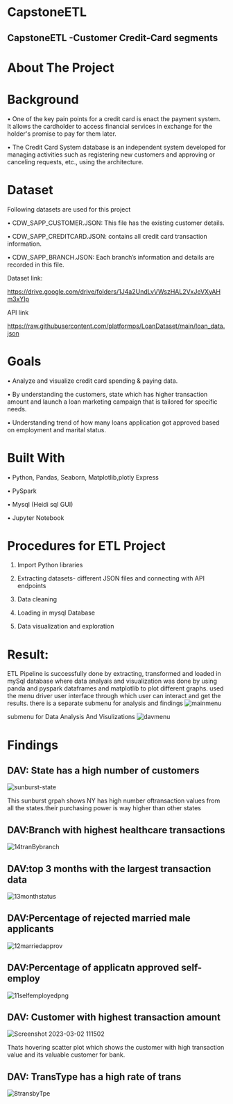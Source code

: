 # CapstoneETL

## CapstoneETL -Customer Credit-Card segments
# About The Project
# Background
•	One of the key pain points for a credit card is enact the payment system. It allows the cardholder to access financial services in exchange for the holder's promise to pay for them later.

•	The Credit Card System database is an independent system developed for managing activities such as registering new customers and approving or canceling requests, etc., using the architecture.
# Dataset
Following datasets are used for this project

•	CDW_SAPP_CUSTOMER.JSON: This file has the existing customer details.

•	CDW_SAPP_CREDITCARD.JSON: contains all credit card transaction information.

•	CDW_SAPP_BRANCH.JSON: Each branch’s information and details are recorded in this file. 
 
 Dataset link:
 
 https://drive.google.com/drive/folders/1J4a2UndLvVWszHAL2VxJeVXyAHm3xYIp
 
 API link
 
 https://raw.githubusercontent.com/platformps/LoanDataset/main/loan_data.json


# Goals
•	Analyze and visualize credit card spending & paying data.

•	By understanding the customers, state which has higher transaction amount and launch a loan marketing campaign that is tailored for specific needs.

•	Understanding trend of how many loans application got approved based on employment and marital status. 
# Built With
•	Python, Pandas,  Seaborn, Matplotlib,plotly Express

•	PySpark 

•	Mysql (Heidi sql GUI)

•	Jupyter Notebook


# Procedures for ETL Project
1.	Import Python libraries 

2.	Extracting datasets- different JSON files and connecting with API endpoints

3.	Data cleaning

4.	Loading in mysql Database

5.	Data visualization and exploration

# Result: 
ETL Pipeline is successfully done by extracting, transformed and loaded in mySql database where data analyais and visualization was done by using panda and pyspark dataframes and matplotlib to plot different graphs.
used the menu driver user interface through which user can interact and get the results. there is a separate submenu for analysis and findings
![mainmenu](https://user-images.githubusercontent.com/118309716/222527007-d9680cee-861b-4509-98be-701c5d3384b1.png)

submenu for Data Analysis And Visulizations
![davmenu](https://user-images.githubusercontent.com/118309716/222527753-adc89b14-a35e-45ba-a6b0-b99b86ff5fc8.png)


# Findings

## DAV: State has a high number of customers

![sunburst-state](https://user-images.githubusercontent.com/118309716/222509730-2e6f4870-295d-4f62-ba37-1af725ec70b3.png)
 
 This sunburst grpah shows NY has high number oftransaction values from all the states.their purchasing power is way higher than other states
##  DAV:Branch with highest healthcare transactions
![14tranBybranch](https://user-images.githubusercontent.com/118309716/221956537-91b40300-e049-41ed-955e-0279735added.png)

##  DAV:top 3 months with the largest transaction data
![13monthstatus](https://user-images.githubusercontent.com/118309716/221956589-42684b09-d042-4313-918e-4b3d7ae3446d.png)

##  DAV:Percentage of rejected married male applicants
![12marriedapprov](https://user-images.githubusercontent.com/118309716/221957689-86f57437-0a2d-4834-af09-9cd098853ffe.png)

##  DAV:Percentage of applicatn approved  self-employ
![11selfemployedpng](https://user-images.githubusercontent.com/118309716/221956645-8b449c0a-4374-49f5-b57d-537249ee345c.png)
## DAV: Customer with highest transaction amount
![Screenshot 2023-03-02 111502](https://user-images.githubusercontent.com/118309716/222489495-c25be83a-0f0d-45da-ba11-c121baa8a458.png)

Thats hovering scatter plot which shows the customer with high transaction value and its valuable customer for bank.


## DAV: TransType has a high rate of trans
![8transbyTpe](https://user-images.githubusercontent.com/118309716/221957568-51df279e-db89-4772-a1b6-e3f44ec12836.png)













